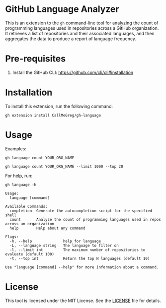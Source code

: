 # GitHub Language Analyzer
This is an extension to the `gh` command-line tool for analyzing the count of programming languages used in repositories across a GitHub organization. It retrieves a list of repositories and their associated languages, and then aggregates the data to produce a report of language frequency.

# Pre-requisites
1. Install the GitHub CLI: https://github.com/cli/cli#installation

# Installation
To install this extension, run the following command:
```
gh extension install CallMeGreg/gh-language
```

# Usage
Examples:
```
gh language count YOUR_ORG_NAME
```

```
gh language count YOUR_ORG_NAME --limit 1000 --top 20
```

For help, run:
```
gh language -h
```

``` 
Usage:
  language [command]

Available Commands:
  completion  Generate the autocompletion script for the specified shell
  count       Analyze the count of programming languages used in repos across an organization
  help        Help about any command

Flags:
  -h, --help              help for language
  -L, --language string   The language to filter on
  -l, --limit int         The maximum number of repositories to evaluate (default 100)
  -t, --top int           Return the top N languages (default 10)

Use "language [command] --help" for more information about a command.
```

# License
This tool is licensed under the MIT License. See the [LICENSE](https://github.com/CallMeGreg/gh-language/blob/main/LICENSE) file for details.
